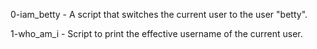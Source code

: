 0-iam_betty - A script that switches the current user to the user "betty".

1-who_am_i - Script to print the effective username of the current user.
